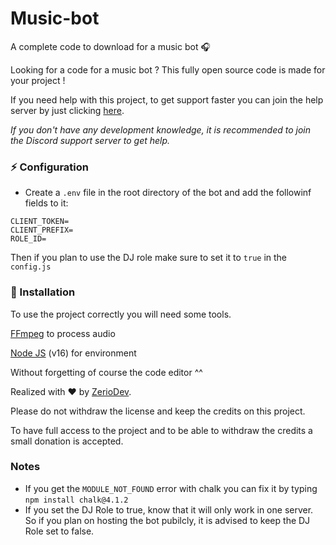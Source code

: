 # Music-bot

A complete code to download for a music bot 🎧

Looking for a code for a music bot ? This fully open source code is made for your project !

If you need help with this project, to get support faster you can join the help server by just clicking [here](https://discord.gg/5cGSYV8ZZj).

*If you don't have any development knowledge, it is recommended to join the Discord support server to get help.*

### ⚡ Configuration

 - Create a `.env` file in the root directory of the bot and add the followinf fields to it:

```
CLIENT_TOKEN=
CLIENT_PREFIX=
ROLE_ID=
```

Then if you plan to use the DJ role make sure to set it to `true` in the `config.js`

### 📑 Installation

To use the project correctly you will need some tools.

[FFmpeg](https://www.ffmpeg.org) to process audio

[Node JS](https://nodejs.org/en/) (v16) for environment

Without forgetting of course the code editor ^^

Realized with ❤️ by [ZerioDev](https://github.com/ZerioDev).

Please do not withdraw the license and keep the credits on this project.

To have full access to the project and to be able to withdraw the credits a small donation is accepted. 

### Notes

 - If you get the `MODULE_NOT_FOUND` error with chalk you can fix it by typing `npm install chalk@4.1.2`
 - If you set the DJ Role to true, know that it will only work in one server. So if you plan on hosting the bot pubilcly, it is advised to keep the DJ Role set to false.